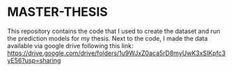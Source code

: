 # MASTER-THESIS
This repository contains the code that I used to create the dataset and run the prediction models for my thesis.
Next to the code, I made the data available via google drive following this link: https://drive.google.com/drive/folders/1u9WJxZ0aca5rD8myUwK3xSIKpfc3yE56?usp=sharing

